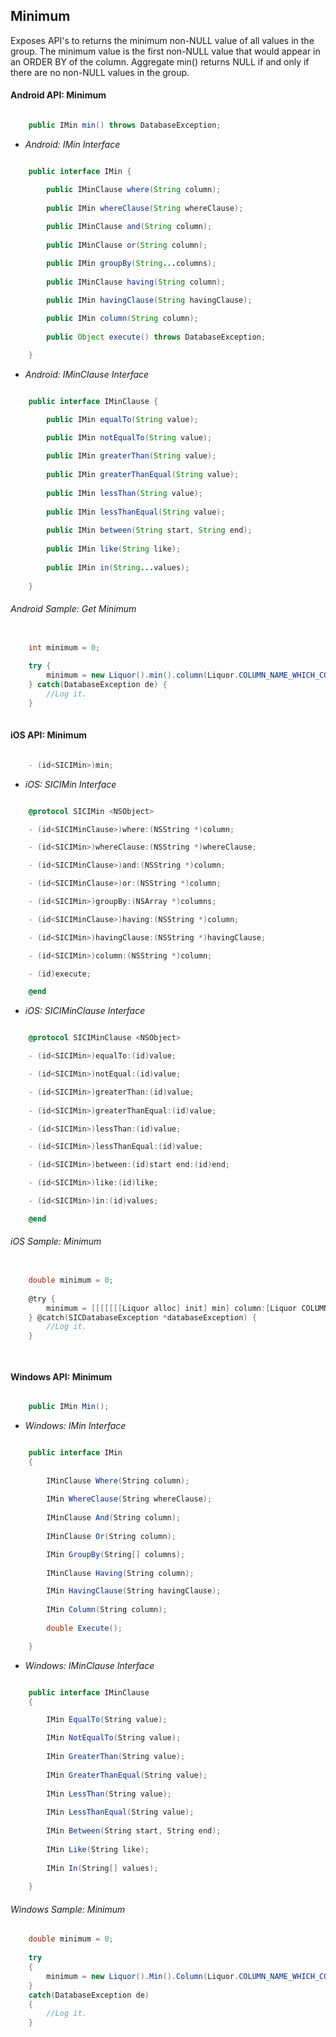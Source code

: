 ## Minimum

Exposes API's to returns the minimum non-NULL value of all values in the group. The minimum value is the first non-NULL value that would appear in an ORDER BY of the column. Aggregate min() returns NULL if and only if there are no non-NULL values in the group.

#### Android API: Minimum

```java

    public IMin min() throws DatabaseException;

```

- _Android: IMin Interface_

```java

    public interface IMin {

        public IMinClause where(String column);
	
        public IMin whereClause(String whereClause);
	
        public IMinClause and(String column);
	
        public IMinClause or(String column);

        public IMin groupBy(String...columns);
	
        public IMinClause having(String column);

        public IMin havingClause(String havingClause);
	
        public IMin column(String column);
	
        public Object execute() throws DatabaseException;

    }

```

- _Android: IMinClause Interface_

```java

    public interface IMinClause {

        public IMin equalTo(String value);

        public IMin notEqualTo(String value);
	
        public IMin greaterThan(String value);
	
        public IMin greaterThanEqual(String value);
	
        public IMin lessThan(String value);
	
        public IMin lessThanEqual(String value);
	
        public IMin between(String start, String end);
	
        public IMin like(String like);
	
        public IMin in(String...values);
	
    }

```

###### Android Sample: Get Minimum 

```java

    int minimum = 0;
	
    try {
        minimum = new Liquor().min().column(Liquor.COLUMN_NAME_WHICH_CONTAIN_NUMBRIC_VALUE).where(Liquor.LIQUOR_TYPE).equalTo("RUM").execute();
    } catch(DatabaseException de) {
		//Log it.
    }
	
```

#### iOS API: Minimum

```objective-c

    - (id<SICIMin>)min;

```

- _iOS: SICIMin Interface_

```objective-c

    @protocol SICIMin <NSObject>

    - (id<SICIMinClause>)where:(NSString *)column;

    - (id<SICIMin>)whereClause:(NSString *)whereClause;

    - (id<SICIMinClause>)and:(NSString *)column;

    - (id<SICIMinClause>)or:(NSString *)column;

    - (id<SICIMin>)groupBy:(NSArray *)columns;

    - (id<SICIMinClause>)having:(NSString *)column;

    - (id<SICIMin>)havingClause:(NSString *)havingClause;

    - (id<SICIMin>)column:(NSString *)column;

    - (id)execute;

    @end

```

- _iOS: SICIMinClause Interface_

```objective-c

    @protocol SICIMinClause <NSObject>

    - (id<SICIMin>)equalTo:(id)value;

    - (id<SICIMin>)notEqual:(id)value;

    - (id<SICIMin>)greaterThan:(id)value;
   
    - (id<SICIMin>)greaterThanEqual:(id)value;

    - (id<SICIMin>)lessThan:(id)value;

    - (id<SICIMin>)lessThanEqual:(id)value;

    - (id<SICIMin>)between:(id)start end:(id)end;

    - (id<SICIMin>)like:(id)like;

    - (id<SICIMin>)in:(id)values;

    @end

```

###### iOS Sample: Minimum 

```objective-c

    double minimum = 0;
	
    @try {
        minimum = [[[[[[[Liquor alloc] init] min] column:[Liquor COLUMN_NAME_WHICH_CONTAIN_NUMBRIC_VALUE]] where:[Liquor LIQUOR_TYPE]] equalTo:@"RUM"] execute];
    } @catch(SICDatabaseException *databaseException) {
		//Log it.
    }

	
```

#### Windows API: Minimum

```c#

    public IMin Min();

```

- _Windows: IMin Interface_

```c#

    public interface IMin 
    {
 
        IMinClause Where(String column);
	
        IMin WhereClause(String whereClause);
	
        IMinClause And(String column);
	
        IMinClause Or(String column);

        IMin GroupBy(String[] columns);
	
        IMinClause Having(String column);

        IMin HavingClause(String havingClause);
	
        IMin Column(String column);
	
        double Execute();

    }

```

- _Windows: IMinClause Interface_

```c#

    public interface IMinClause 
    {

        IMin EqualTo(String value);

        IMin NotEqualTo(String value);
	
        IMin GreaterThan(String value);
	
        IMin GreaterThanEqual(String value);
	
        IMin LessThan(String value);
	
        IMin LessThanEqual(String value);
	
        IMin Between(String start, String end);
	
        IMin Like(String like);
	
        IMin In(String[] values);
	
    }

```

###### Windows Sample: Minimum 

```c#
    double minimum = 0;
	
    try 
    {
        minimum = new Liquor().Min().Column(Liquor.COLUMN_NAME_WHICH_CONTAIN_NUMBRIC_VALUE).Where(Liquor.LIQUOR_TYPE).EqualTo("RUM").Execute();
    } 
    catch(DatabaseException de) 
    {
		//Log it.
    }
	
```
